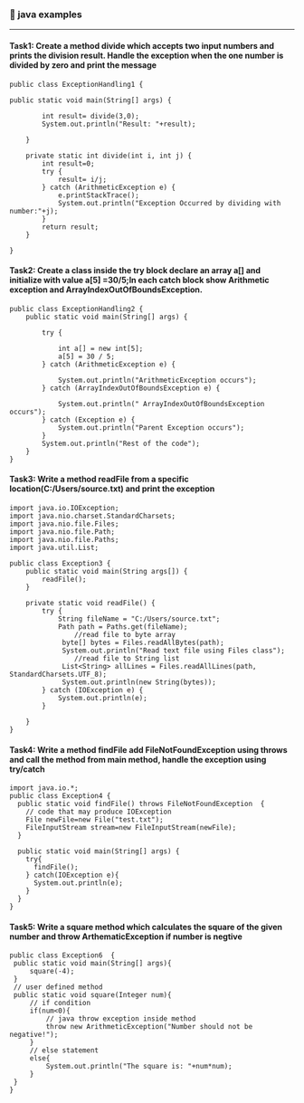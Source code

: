 ### :camel: java examples
---

#### Task1: Create a method divide which accepts two input numbers and prints the division result. Handle the exception when the one number is divided by zero and print the message 


```
public class ExceptionHandling1 {

public static void main(String[] args) {

		int result= divide(3,0);
		System.out.println("Result: "+result);

	}

	private static int divide(int i, int j) {
		int result=0;
		try {
			result= i/j;
		} catch (ArithmeticException e) {
			e.printStackTrace();
			System.out.println("Exception Occurred by dividing with number:"+j);
		}
		return result;
	}

}

```

#### Task2: Create a class inside the try block declare an array a[] and initialize with value a[5] =30/5;In each catch block show Arithmetic exception and ArrayIndexOutOfBoundsException.

```
public class ExceptionHandling2 {
	public static void main(String[] args) {

		try {

			int a[] = new int[5];
			a[5] = 30 / 5;
		} catch (ArithmeticException e) {

			System.out.println("ArithmeticException occurs");
		} catch (ArrayIndexOutOfBoundsException e) {

			System.out.println(" ArrayIndexOutOfBoundsException occurs");
		} catch (Exception e) {
			System.out.println("Parent Exception occurs");
		}
		System.out.println("Rest of the code");
	}
}

```

#### Task3: Write a method readFile from a specific location(C:/Users/source.txt) and print the exception 

```
import java.io.IOException;
import java.nio.charset.StandardCharsets;
import java.nio.file.Files;
import java.nio.file.Path;
import java.nio.file.Paths;
import java.util.List;

public class Exception3 {
	public static void main(String args[]) {
		readFile();
	}

	private static void readFile() {
		try {
			String fileName = "C:/Users/source.txt";
			Path path = Paths.get(fileName);
			    //read file to byte array
			 byte[] bytes = Files.readAllBytes(path);
			 System.out.println("Read text file using Files class");
			    //read file to String list
			 List<String> allLines = Files.readAllLines(path, StandardCharsets.UTF_8);
			 System.out.println(new String(bytes));
		} catch (IOException e) {
			System.out.println(e);
		}
		
	}
}
```

#### Task4: Write a method findFile add FileNotFoundException using throws and call the method from main method, handle the exception using try/catch

```
import java.io.*;
public class Exception4 {
  public static void findFile() throws FileNotFoundException  {
    // code that may produce IOException
    File newFile=new File("test.txt");
    FileInputStream stream=new FileInputStream(newFile);
  }

  public static void main(String[] args) {
    try{
      findFile();
    } catch(IOException e){
      System.out.println(e);
    }
  }
}

```

#### Task5: Write a square method which calculates the square of the given number and throw ArthematicException if number is negtive
	
```
public class Exception6  { 
 public static void main(String[] args){
     square(-4);
 }
 // user defined method
 public static void square(Integer num){
     // if condition
     if(num<0){
         // java throw exception inside method
         throw new ArithmeticException("Number should not be negative!");
     }
     // else statement
     else{
         System.out.println("The square is: "+num*num);
     }
 }
}

```